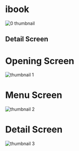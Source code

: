 # ibook

![0 thumbnail](https://user-images.githubusercontent.com/49404684/215322846-b98d8ab9-b393-4e5a-ab9a-059f2e21eb09.png)

## Detail Screen
# Opening Screen

![thumbnail 1](https://user-images.githubusercontent.com/49404684/215324108-6ee27173-dc5f-42f3-b1d6-52737e1099fd.png)

# Menu Screen

![thumbnail 2](https://user-images.githubusercontent.com/49404684/215324142-6822ab81-bb7b-4eb3-acf4-3b573dfa1e01.png)

#  Detail Screen

![thumbnail 3](https://user-images.githubusercontent.com/49404684/215324160-605d9f0b-3489-4d28-a46c-e1b3da39215c.png)

